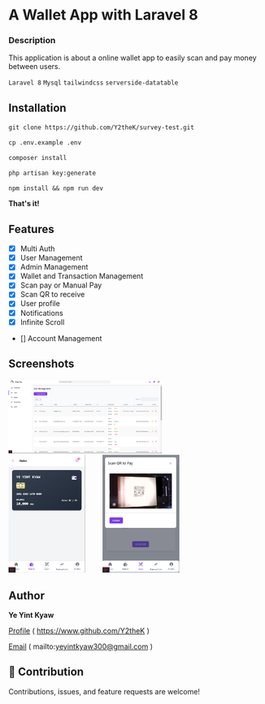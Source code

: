 # A Wallet App with Laravel 8 

### Description
This application is about a online wallet app to easily scan and pay money between users.

`Laravel 8` `Mysql` `tailwindcss` `serverside-datatable`

## Installation


```shell
git clone https://github.com/Y2theK/survey-test.git
```

```shell
cp .env.example .env
```
```shell
composer install
```

```shell
php artisan key:generate
```

```shell
npm install && npm run dev
```

**That's it!**

## Features

- [x] Multi Auth
- [x] User Management
- [x] Admin Management
- [x] Wallet and Transaction Management
- [x] Scan pay or Manual Pay
- [x] Scan QR to receive
- [x] User profile
- [x] Notifications
- [x] Infinite Scroll
- [] Account Management

## Screenshots 

<img src="/public/image/screenshot/MPADMIN.png" alt="Admin Page" width="60%" />
<div style="">
<img src="/public/image/screenshot/MPWALLET.png" alt="Admin Page" width="30%" style="margin-right:30px" />
<img src="/public/image/screenshot/MPSCAN2.png" alt="Admin Page" width="30%" />
</div>

## Author
**Ye Yint Kyaw**

[Profile](https://www.github.com/Y2theK) ( https://www.github.com/Y2theK )

[Email](mailto:yeyintkyaw300@gmail.com?subject=Hi "Hi!") ( mailto:yeyintkyaw300@gmail.com )

## 🤝 Contribution

Contributions, issues, and feature requests are welcome!
